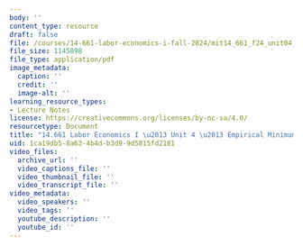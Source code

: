 ```yaml
---
body: ''
content_type: resource
draft: false
file: /courses/14-661-labor-economics-i-fall-2024/mit14_661_f24_unit04_empirical.pdf
file_size: 1145898
file_type: application/pdf
image_metadata:
  caption: ''
  credit: ''
  image-alt: ''
learning_resource_types:
- Lecture Notes
license: https://creativecommons.org/licenses/by-nc-sa/4.0/
resourcetype: Document
title: "14.661 Labor Economics I \u2013 Unit 4 \u2013 Empirical Minimum Wage Effects"
uid: 1ca19db5-8a63-4b4d-b3d9-9d5815fd2181
video_files:
  archive_url: ''
  video_captions_file: ''
  video_thumbnail_file: ''
  video_transcript_file: ''
video_metadata:
  video_speakers: ''
  video_tags: ''
  youtube_description: ''
  youtube_id: ''
---
```

